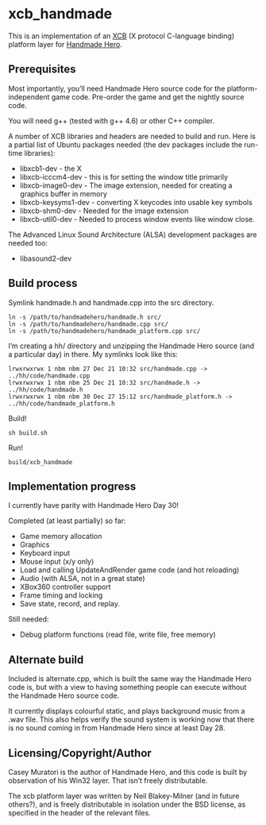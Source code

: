 xcb_handmade
============

This is an implementation of an [XCB](http://xcb.freedesktop.org/) (X protocol
C-language binding) platform layer for [Handmade Hero](http://handmadehero.org/).

Prerequisites
-------------

Most importantly, you’ll need Handmade Hero source code for the
platform-independent game code.  Pre-order the game and get the nightly source
code.

You will need g++ (tested with g++ 4.6) or other C++ compiler.

A number of XCB libraries and headers are needed to build and run.  Here is a
partial list of Ubuntu packages needed (the dev packages include the run-time
libraries):

* libxcb1-dev - the X 
* libxcb-icccm4-dev - this is for setting the window title primarily
* libxcb-image0-dev - The image extension, needed for creating a graphics
  buffer in memory
* libxcb-keysyms1-dev - converting X keycodes into usable key symbols
* libxcb-shm0-dev - Needed for the image extension
* libxcb-util0-dev - Needed to process window events like window close.

The Advanced Linux Sound Architecture (ALSA) development packages are needed
too:

* libasound2-dev

Build process
-------------

Symlink handmade.h and handmade.cpp into the src directory.

    ln -s /path/to/handmadehero/handmade.h src/
    ln -s /path/to/handmadehero/handmade.cpp src/
    ln -s /path/to/handmadehero/handmade_platform.cpp src/

I’m creating a hh/ directory and unzipping the Handmade Hero source (and a
particular day) in there.  My symlinks look like this:

    lrwxrwxrwx 1 nbm nbm 27 Dec 21 10:32 src/handmade.cpp -> ../hh/code/handmade.cpp
    lrwxrwxrwx 1 nbm nbm 25 Dec 21 10:32 src/handmade.h -> ../hh/code/handmade.h
    lrwxrwxrwx 1 nbm nbm 30 Dec 27 15:12 src/handmade_platform.h -> ../hh/code/handmade_platform.h

Build!

    sh build.sh

Run!

    build/xcb_handmade

Implementation progress
-----------------------

I currently have parity with Handmade Hero Day 30!

Completed (at least partially) so far:

* Game memory allocation
* Graphics
* Keyboard input
* Mouse input (x/y only)
* Load and calling UpdateAndRender game code (and hot reloading)
* Audio (with ALSA, not in a great state)
* XBox360 controller support
* Frame timing and locking
* Save state, record, and replay.

Still needed:

* Debug platform functions (read file, write file, free memory)

Alternate build
---------------

Included is alternate.cpp, which is built the same way the Handmade Hero code
is, but with a view to having something people can execute without the
Handmade Hero source code.

It currently displays colourful static, and plays background music from a .wav
file.  This also helps verify the sound system is working now that there is no
sound coming in from Handmade Hero since at least Day 28.


Licensing/Copyright/Author
--------------------------

Casey Muratori is the author of Handmade Hero, and this code is built by
observation of his Win32 layer.  That isn’t freely distributable.

The xcb platform layer was written by Neil Blakey-Milner (and in future
others?), and is freely distributable in isolation under the BSD license, as
specified in the header of the relevant files.
